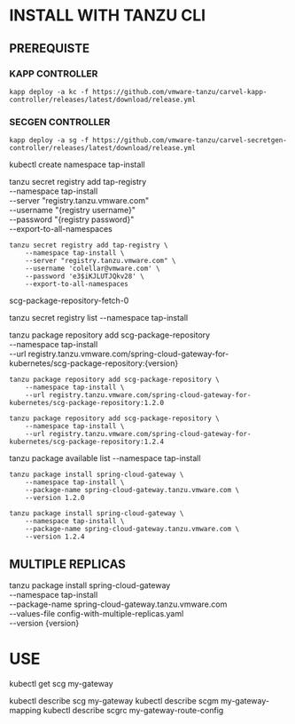 # INSTALL WITH TANZU CLI 

## PREREQUISTE
### KAPP CONTROLLER

    kapp deploy -a kc -f https://github.com/vmware-tanzu/carvel-kapp-controller/releases/latest/download/release.yml

### SECGEN CONTROLLER

    kapp deploy -a sg -f https://github.com/vmware-tanzu/carvel-secretgen-controller/releases/latest/download/release.yml



kubectl create namespace tap-install

tanzu secret registry add tap-registry \
    --namespace tap-install \
    --server "registry.tanzu.vmware.com" \
    --username "{registry username}" \
    --password "{registry password}" \
    --export-to-all-namespaces

    tanzu secret registry add tap-registry \
        --namespace tap-install \
        --server "registry.tanzu.vmware.com" \
        --username 'colellar@vmware.com' \
        --password 'e3$iKJLUTJQkv28' \
        --export-to-all-namespaces


scg-package-repository-fetch-0

tanzu secret registry list --namespace tap-install

tanzu package repository add scg-package-repository \
    --namespace tap-install \
    --url registry.tanzu.vmware.com/spring-cloud-gateway-for-kubernetes/scg-package-repository:{version}

    tanzu package repository add scg-package-repository \
        --namespace tap-install \
        --url registry.tanzu.vmware.com/spring-cloud-gateway-for-kubernetes/scg-package-repository:1.2.0

    tanzu package repository add scg-package-repository \
        --namespace tap-install \
        --url registry.tanzu.vmware.com/spring-cloud-gateway-for-kubernetes/scg-package-repository:1.2.4

tanzu package available list --namespace tap-install


    tanzu package install spring-cloud-gateway \
        --namespace tap-install \
        --package-name spring-cloud-gateway.tanzu.vmware.com \
        --version 1.2.0

    tanzu package install spring-cloud-gateway \
        --namespace tap-install \
        --package-name spring-cloud-gateway.tanzu.vmware.com \
        --version 1.2.4

## MULTIPLE REPLICAS
tanzu package install spring-cloud-gateway \
    --namespace tap-install \
    --package-name spring-cloud-gateway.tanzu.vmware.com \
    --values-file config-with-multiple-replicas.yaml \
    --version {version}

# USE

kubectl get scg my-gateway

kubectl describe scg my-gateway
kubectl describe scgm my-gateway-mapping
kubectl describe scgrc my-gateway-route-config

